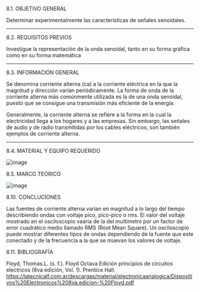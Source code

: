 

8.1. OBJETIVO GENERAL

Determinar experimentalmente las características de señales senoidales.

--------------------------------------------------------------------------------------

8.2. REQUISITOS PREVIOS

Investigue la representación de la onda senoidal, tanto en su forma gráfica como en su forma matemática

------------------------------------------------------------------------------------------------------

8.3. INFORMACIÓN GENERAL

Se denomina corriente alterna (ca) a la corriente eléctrica en la que la magnitud y dirección varían periódicamente. La forma de onda de la corriente alterna más comúnmente utilizada es la de una onda senoidal, puesto que se consigue una transmisión más eficiente de la energía.

Generalmente, la corriente alterna se refiere a la forma en la cual la electricidad llega a los hogares y a las empresas. Sin embargo, las señales de audio y de radio transmitidas por los cables eléctricos, son también ejemplos de corriente alterna.

----------------------------------------------------------------------------------------------------------------------------------



8.4. MATERIAL Y EQUIPO REQUERIDO

![image](https://user-images.githubusercontent.com/116819100/219412808-306fb4c6-42d5-4c99-bacb-85e029b54d23.png)


8.5. MARCO TEÓRICO

![image](https://user-images.githubusercontent.com/116819100/219413224-abaea7ef-acd5-42d8-8fc5-3c0a461985a2.png)











8.10. CONCLUCIONES

Las fuentes de corriente alterna varían en magnitud a lo largo del tiempo describiendo ondas con voltaje pico, pico-pico o rms.
El valor del voltaje mostrado en el osciloscopio vaaria de la del multímetro por un factor de error cuadrático medio llamado RMS (Root Mean Square).
Un osciloscopio puede mostrar diferentes tipos de ondas dependiendo de la fuente que este conectado y de la frecuencia a la que se muevan los valores de voltaje.




8.11. BIBLIOGRAFÍA

Floyd, Thomas.L. (s. f.). Floyd Octava Edición principios de circuitos electricos (8va edición, Vol. 1). Prentice Hall. https://latecnicalf.com.ar/descargas/material/electronicaanalogica/Dispositivos%20Electronicos%208va.edicion-%20Floyd.pdf















